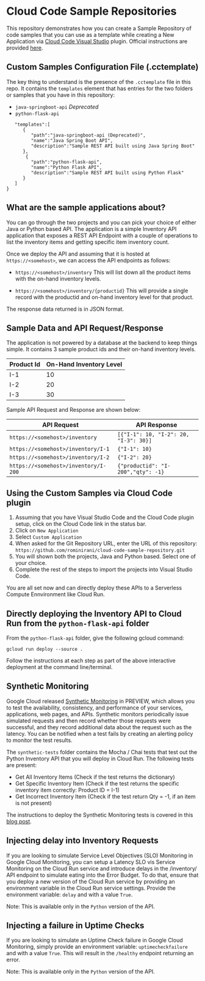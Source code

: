 # Cloud Code Sample Repositories
This repository demonstrates how you can create a Sample Repository of code samples that you can use as a template while creating a New Application via [Cloud Code Visual Studio](https://cloud.google.com/code) plugin. Official instructions are provided [here](https://cloud.google.com/code/docs/vscode/set-up-sample-repo).

## Custom Samples Configuration File (.cctemplate)
The key thing to understand is the presence of the `.cctemplate` file in this repo. It contains the `templates` element that has entries for the two folders or samples that you have in this repository:
- `java-springboot-api` *Deprecated*
- `python-flask-api`

```
   "templates":[
      {
         "path":"java-springboot-api (Deprecated)",
         "name":"Java Spring Boot API",
         "description":"Sample REST API built using Java Spring Boot"
      },
       {
         "path":"python-flask-api",
         "name":"Python Flask API",
         "description":"Sample REST API built using Python Flask"
      }
   ]
}
```

## What are the sample applications about?
You can go through the two projects and you can pick your choice of either Java or Python based API. The application is a simple Inventory API application that exposes a REST API Endpoint with a couple of operations to list the inventory items and getting specific item inventory count. 

Once we deploy the API and assuming that it is hosted at `https://<somehost>`, we can access the API endpoints as follows:
- `https://<somehost>/inventory`
   This will list down all the product items with the on-hand inventory levels. 

- `https://<somehost>/inventory/{productid}`
   This will provide a single record with the productid and on-hand inventory level for that product.

The response data returned is in JSON format.

## Sample Data and API Request/Response

The application is not powered by a database at the backend to keep things simple. It contains 3 sample product ids and their on-hand inventory levels. 

| Product Id  | On-Hand Inventory Level |
| ----------- | ----------------------- |
| I-1         | 10                      | 
| I-2         | 20                      |
| I-3         | 30                      |

Sample API Request and Response are shown below:

| API Request                          | API Response                                 |
| ------------------------------------ | -------------------------------------------- |
| `https://<somehost>/inventory`       | `[{"I-1": 10, "I-2": 20, "I-3": 30}]`        |
| `https://<somehost>/inventory/I-1`   | `{"I-1": 10}`                                |
| `https://<somehost>/inventory/I-2`   | `{"I-2": 20}`                                |
| `https://<somehost>/inventory/I-200` | `{"productid": "I-200","qty": -1}`           | 


## Using the Custom Samples via Cloud Code plugin

1. Assuming that you have Visual Studio Code and the Cloud Code plugin setup, click on the Cloud Code link in the status bar.
2. Click on `New Application`
3. Select `Custom Application`
4. When asked for the Git Repository URL, enter the URL of this repository: `https://github.com/rominirani/cloud-code-sample-repository.git`
5. You will shown both the projects, Java and Python based. Select one of your choice.
6. Complete the rest of the steps to import the projects into Visual Studio Code. 

You are all set now and can directly deploy these APIs to a Serverless Compute Ennvironment like Cloud Run.

## Directly deploying the Inventory API to Cloud Run from the `python-flask-api` folder
From the `python-flask-api` folder, give the following gcloud command:
```
gcloud run deploy --source .
```
Follow the instructions at each step as part of the above interactive deployment at the command line/terminal.

## Synthetic Monitoring
Google Cloud released [Synthetic Monitoring](https://cloud.google.com/monitoring/uptime-checks/introduction) in PREVIEW, which allows you to test the availability, consistency, and performance of your services, applications, web pages, and APIs. Synthetic monitors periodically issue simulated requests and then record whether those requests were successful, and they record additional data about the request such as the latency. You can be notified when a test fails by creating an alerting policy to monitor the test results.

The `synthetic-tests` folder contains the Mocha / Chai tests that test out the Python Inventory API that you will deploy in Cloud Run. The following tests are present:
- Get All Inventory Items (Check if the test returns the dictionary)
- Get Specific Inventory Item (Check if the test returns the specific inventory item correctly: Product ID = I-1)
- Get Incorrect Inventory Item (Check if the test return Qty = -1, if an item is not present)

The instructions to deploy the Synthetic Monitoring tests is covered in this [blog post](https://medium.com/google-cloud/google-cloud-synthetic-monitoring-tutorial-ce502f81bb24). 

## Injecting delay into Inventory Requests

If you are looking to simulate Service Level Objectives (SLO) Monitoring in Google Cloud Monitoring, you can setup a Latency SLO vis Service Monitoring on the Cloud Run service and introduce delays in the /inventory/<Product-ID> API endpoint to simulate eating into the Error Budget. To do that, ensure that you deploy a new version of the Cloud Run service by providing an environment variable in the Cloud Run service settings. Provide the environment variable: `delay` and with a value `True`. 

Note: This is available only in the `Python` version of the API.

## Injecting a failure in Uptime Checks

If you are looking to simulate an Uptime Check failure in Google Cloud Monitoring, simply provide an environment variable: `uptimecheckfailure` and with a value `True`. This will result in the `/healthy` endpoint returning an error. 



Note: This is available only in the `Python` version of the API.

